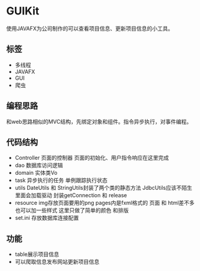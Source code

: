 # GUIKit
使用JAVAFX为公司制作的可以查看项目信息、更新项目信息的小工具。
## 标签
- 多线程 
- JAVAFX
- GUI
- 爬虫
## 编程思路
和web思路相似的MVC结构，先绑定对象和组件。指令异步执行，对事件编程。
## 代码结构
- Controller 页面的控制器 页面的初始化、用户指令响应在这里完成
- dao 数据库访问逻辑
- domain 实体类Vo
- task 异步执行的任务 单例跟踪执行状态
- utils DateUtils 和 StringUtils封装了两个类的静态方法 JdbcUtils应该不陌生 里面会加载驱动 封装getConnection 和 release
- resource img存放页面要用的png pages内是fxml格式的 页面 和 html差不多 也可以加一些样式 这里只做了简单的颜色 和排版
- set.ini 存放数据库连接配置
## 功能
- table展示项目信息
- 可以爬取信息发布网站更新项目信息
